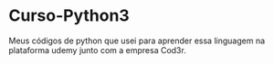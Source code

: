 # Curso-Python3
Meus códigos de python que usei para aprender essa linguagem na plataforma udemy junto com a empresa Cod3r.
